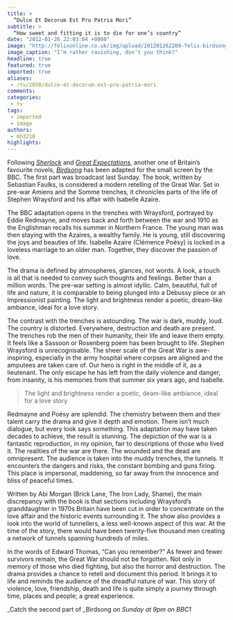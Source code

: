 ```yaml
---
title: >
  “Dulce Et Decorum Est Pro Patria Mori”
subtitle: >
  “How sweet and fitting it is to die for one’s country”
date: "2012-01-26 22:03:04 +0000"
image: "http://felixonline.co.uk/img/upload/201201262209-felix-birdsongpic.jpg"
image_caption: "I’m rather ravishing, don’t you think?"
headline: true
featured: true
imported: true
aliases:
 - /tv/2050/dulce-et-decorum-est-pro-patria-mori
comments:
categories:
 - tv
tags:
 - imported
 - image
authors:
 - mh3210
highlights:
---
```


Following [_Sherlock_](http://www.bbc.co.uk/programmes/b018ttws) and [_Great Expectations_](http://www.bbc.co.uk/programmes/b018wmhr), another one of Britain’s favourite novels, [_Birdsong_](http://www.bbc.co.uk/programmes/b01bcltb) has been adapted for the small screen by the BBC. The first part was broadcast last Sunday. The book, written by Sebastian Faulks, is considered a modern retelling of the Great War. Set in pre-war Amiens and the Somme trenches, it chronicles parts of the life of Stephen Wraysford and his affair with Isabelle Azaire.

The BBC adaptation opens in the trenches with Wraysford, portrayed by Eddie Redmayne, and moves back and forth between the war and 1910 as the Englishman recalls his summer in Northern France. The young man was then staying with the Azaires, a wealthy family. He is young, still discovering the joys and beauties of life. Isabelle Azaire (Clémence Poésy) is locked in a loveless marriage to an older man. Together, they discover the passion of love.

The drama is defined by atmospheres, glances, not words. A look, a touch is all that is needed to convey such thoughts and feelings. Better than a million words. The pre-war setting is almost idyllic. Calm, beautiful, full of life and nature, it is comparable to being plunged into a Debussy piece or an Impressionist painting. The light and brightness render a poetic, dream-like ambiance, ideal for a love story.

The contrast with the trenches is astounding. The war is dark, muddy, loud. The country is distorted. Everywhere, destruction and death are present. The trenches rob the men of their humanity, their life and leave them empty. It feels like a Sassoon or Rosenberg poem has been brought to life. Stephen Wraysford is unrecognisable. The sheer scale of the Great War is awe-inspiring, especially in the army hospital where corpses are aligned and the amputees are taken care of. Our hero is right in the middle of it, as a lieutenant. The only escape he has left from the daily violence and danger, from insanity, is his memories from that summer six years ago, and Isabelle.

> The light and brightness render a poetic, deam-like ambiance, ideal for a love story

Redmayne and Poésy are splendid. The chemistry between them and their talent carry the drama and give it depth and emotion. There isn’t much dialogue, but every look says something. This adaptation may have taken decades to achieve, the result is stunning. The depiction of the war is a fantastic reproduction, in my opinion, fair to descriptions of those who lived it. The realities of the war are there. The wounded and the dead are omnipresent. The audience is taken into the muddy trenches, the tunnels. It encounters the dangers and risks, the constant bombing and guns firing. This place is impersonal, maddening, so far away from the innocence and bliss of peaceful times.

Written by Abi Morgan (Brick Lane, The Iron Lady, Shame), the main discrepancy with the book is that sections including Wraysford’s granddaughter in 1970s Britain have been cut in order to concentrate on the love affair and the historic events surrounding it. The show also provides a look into the world of tunnellers, a less well-known aspect of this war. At the time of the story, there would have been twenty-five thousand men creating a network of tunnels spanning hundreds of miles.

In the words of Edward Thomas, “Can you remember?” As fewer and fewer survivors remain, the Great War should not be forgotten. Not only in memory of those who died fighting, but also the horror and destruction. The drama provides a chance to retell and document this period. It brings it to life and reminds the audience of the dreadful nature of war. This story of violence, love, friendship, death and life is quite simply a journey through time, places and people; a great experience.

_Catch the second part of _Birdsong _on Sunday at 9pm on BBC1_
